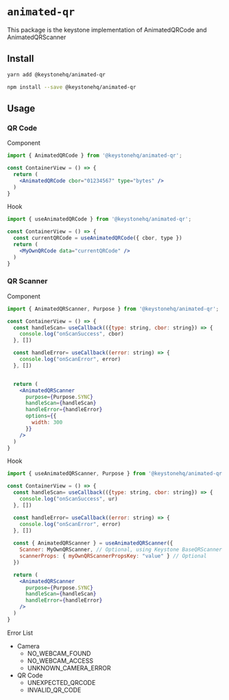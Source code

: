# `animated-qr`

This package is the keystone implementation of AnimatedQRCode and AnimatedQRScanner 

## Install

```bash
yarn add @keystonehq/animated-qr
```

```bash
npm install --save @keystonehq/animated-qr
```


## Usage

### QR Code

Component

```jsx
import { AnimatedQRCode } from '@keystonehq/animated-qr';

const ContainerView = () => {
  return (
    <AnimatedQRCode cbor="01234567" type="bytes" />
  )
}
```

Hook

```jsx
import { useAnimatedQRCode } from '@keystonehq/animated-qr';

const ContainerView = () => {
  const currentQRCode = useAnimatedQRCode({ cbor, type })
  return (
    <MyOwnQRCode data="currentQRCode" />
  )
}
```


### QR Scanner

Component

```jsx
import { AnimatedQRScanner, Purpose } from '@keystonehq/animated-qr';

const ContainerView = () => {
  const handleScan= useCallback(({type: string, cbor: string}) => {
    console.log("onScanSuccess", cbor)
  }, [])

  const handleError= useCallback((error: string) => {
    console.log("onScanError", error)
  }, [])


  return (
    <AnimatedQRScanner
      purpose={Purpose.SYNC}
      handleScan={handleScan}
      handleError={handleError} 
      options={{
        width: 300
      }}
    />
  )
}
```

Hook

```jsx
import { useAnimatedQRScanner, Purpose } from '@keystonehq/animated-qr';

const ContainerView = () => {
  const handleScan= useCallback(({type: string, cbor: string}) => {
    console.log("onScanSuccess", ur)
  }, [])

  const handleError= useCallback((error: string) => {
    console.log("onScanError", error)
  }, [])
  
  const { AnimatedQRScanner } = useAnimatedQRScanner({
    Scanner: MyOwnQRScanner, // Optional, using Keystone BaseQRScanner by default,
    scannerProps: { myOwnQRScannerPropsKey: "value" } // Optional
  })

  return (
    <AnimatedQRScanner
      purpose={Purpose.SYNC}
      handleScan={handleScan}
      handleError={handleError} 
    />
  )
}
```


Error List
- Camera
  - NO_WEBCAM_FOUND 
  - NO_WEBCAM_ACCESS 
  - UNKNOWN_CAMERA_ERROR
- QR Code
  - UNEXPECTED_QRCODE
  - INVALID_QR_CODE
